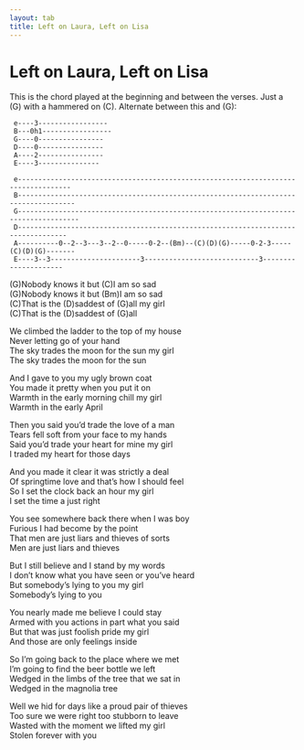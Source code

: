 ```yaml
---
layout: tab
title: Left on Laura, Left on Lisa
---
```

# Left on Laura, Left on Lisa

This is the chord played at the beginning and between the verses. Just a
(G) with a hammered on (C). Alternate between this and (G):  

``` 
 e----3-----------------
 B---0h1-----------------
 G----0----------------
 D----0----------------
 A----2----------------
 E----3---------------
 
 e-----------------------------------------------------------------------------------
 B------------------------------------------------------------------------------------
 G-------------------------------------------------------------------------------------
 D----------------------------------------------------------------------------------
 A----------0--2--3---3--2--0-----0-2--(Bm)--(C)(D)(G)-----0-2-3-----(C)(D)(G)-------
 E----3--3----------------------3----------------------------3---------------------
```

  
(G)Nobody knows it but (C)I am so sad  
(G)Nobody knows it but (Bm)I am so sad  
(C)That is the (D)saddest of (G)all my girl  
(C)That is the (D)saddest of (G)all  
  
We climbed the ladder to the top of my house  
Never letting go of your hand  
The sky trades the moon for the sun my girl  
The sky trades the moon for the sun  
  
And I gave to you my ugly brown coat  
You made it pretty when you put it on  
Warmth in the early morning chill my girl  
Warmth in the early April  
  
Then you said you’d trade the love of a man  
Tears fell soft from your face to my hands  
Said you’d trade your heart for mine my girl  
I traded my heart for those days  
  
And you made it clear it was strictly a deal  
Of springtime love and that’s how I should feel  
So I set the clock back an hour my girl  
I set the time a just right  
  
You see somewhere back there when I was boy  
Furious I had become by the point  
That men are just liars and thieves of sorts  
Men are just liars and thieves  
  
But I still believe and I stand by my words  
I don’t know what you have seen or you’ve heard  
But somebody’s lying to you my girl  
Somebody’s lying to you  
  
You nearly made me believe I could stay  
Armed with you actions in part what you said  
But that was just foolish pride my girl  
And those are only feelings inside  
  
So I’m going back to the place where we met  
I’m going to find the beer bottle we left  
Wedged in the limbs of the tree that we sat in  
Wedged in the magnolia tree  
  
Well we hid for days like a proud pair of thieves  
Too sure we were right too stubborn to leave  
Wasted with the moment we lifted my girl  
Stolen forever with you
